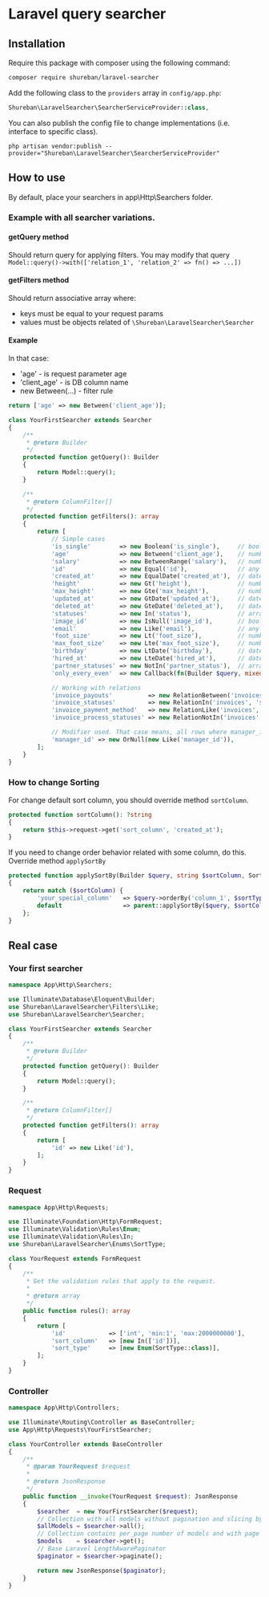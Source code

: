 # Laravel query searcher

## Installation

Require this package with composer using the following command:

```bash
composer require shureban/laravel-searcher
```

Add the following class to the `providers` array in `config/app.php`:

```php
Shureban\LaravelSearcher\SearcherServiceProvider::class,
```

You can also publish the config file to change implementations (i.e. interface to specific class).

```shell
php artisan vendor:publish --provider="Shureban\LaravelSearcher\SearcherServiceProvider"
```

## How to use

By default, place your searchers in app\Http\Searchers folder.

### Example with all searcher variations.

#### getQuery method

Should return query for applying filters. You may modify that
query `Model::query()->with(['relation_1', 'relation_2' => fn() => ...])`

#### getFilters method

Should return associative array where:

- keys must be equal to your request params
- values must be objects related of `\Shureban\LaravelSearcher\Searcher`

#### Example

In that case:

- 'age' - is request parameter age
- 'client_age' - is DB column name
- new Between(...) - filter rule

```php
return ['age' => new Between('client_age')];
```

```php
class YourFirstSearcher extends Searcher
{
    /**
     * @return Builder
     */
    protected function getQuery(): Builder
    {
        return Model::query();
    }

    /**
     * @return ColumnFilter[]
     */
    protected function getFilters(): array
    {
        return [
            // Simple cases
            'is_single'        => new Boolean('is_single'),     // bool
            'age'              => new Between('client_age'),    // number
            'salary'           => new BetweenRange('salary'),   // number
            'id'               => new Equal('id'),              // any
            'created_at'       => new EqualDate('created_at'),  // date
            'height'           => new Gt('height'),             // number
            'max_height'       => new Gte('max_height'),        // number
            'updated_at'       => new GtDate('updated_at'),     // date
            'deleted_at'       => new GteDate('deleted_at'),    // date
            'statuses'         => new In('status'),             // array
            'image_id'         => new IsNull('image_id'),       // bool
            'email'            => new Like('email'),            // any
            'foot_size'        => new Lt('foot_size'),          // number
            'max_foot_size'    => new Lte('max_foot_size'),     // number
            'birthday'         => new LtDate('birthday'),       // date
            'hired_at'         => new LteDate('hired_at'),      // date
            'partner_statuses' => new NotIn('partner_status'),  // array
            'only_every_even'  => new Callback(fn(Builder $query, mixed $value) => $query->whereRaw('(id % 2 = 0)')),

            // Working with relations
            'invoice_payouts'          => new RelationBetween('invoices', 'amount'),        // number
            'invoice_statuses'         => new RelationIn('invoices', 'status'),             // array
            'invoice_payment_method'   => new RelationLike('invoices', 'payment_method'),   // any
            'invoice_process_statuses' => new RelationNotIn('invoices', 'process_status'),  // array

            // Modifier used. That case means, all rows where manager_id is equal to same value or null
            'manager_id' => new OrNull(new Like('manager_id')),
        ];
    }
}
```

### How to change Sorting

For change default sort column, you should override method `sortColumn`.

```php
protected function sortColumn(): ?string
{
    return $this->request->get('sort_column', 'created_at');
}
```

If you need to change order behavior related with some column, do this. Override method `applySortBy`

```php
protected function applySortBy(Builder $query, string $sortColumn, SortType $sortType): Builder
{
    return match ($sortColumn) {
        'your_special_column'   => $query->orderBy('column_1', $sortType)->orderBy('column_2', $sortType),
        default                 => parent::applySortBy($query, $sortColumn, $sortType),
    };
}
```

## Real case

### Your first searcher

```php
namespace App\Http\Searchers;

use Illuminate\Database\Eloquent\Builder;
use Shureban\LaravelSearcher\Filters\Like;
use Shureban\LaravelSearcher\Searcher;

class YourFirstSearcher extends Searcher
{
    /**
     * @return Builder
     */
    protected function getQuery(): Builder
    {
        return Model::query();
    }

    /**
     * @return ColumnFilter[]
     */
    protected function getFilters(): array
    {
        return [
            'id' => new Like('id'),
        ];
    }
}
```

### Request

```php
namespace App\Http\Requests;

use Illuminate\Foundation\Http\FormRequest;
use Illuminate\Validation\Rules\Enum;
use Illuminate\Validation\Rules\In;
use Shureban\LaravelSearcher\Enums\SortType;

class YourRequest extends FormRequest
{
    /**
     * Get the validation rules that apply to the request.
     *
     * @return array
     */
    public function rules(): array
    {
        return [
            'id'            => ['int', 'min:1', 'max:2000000000'],
            'sort_column'   => [new In(['id'])],
            'sort_type'     => [new Enum(SortType::class)],
        ];
    }
}
```

### Controller

```php
namespace App\Http\Controllers;

use Illuminate\Routing\Controller as BaseController;
use App\Http\Requests\YourFirstSearcher;

class YourController extends BaseController
{
    /**
     * @param YourRequest $request
     *
     * @return JsonResponse
     */
    public function __invoke(YourRequest $request): JsonResponse
    {
        $searcher  = new YourFirstSearcher($request);
        // Collection with all models without pagination and slicing by per_page
        $allModels = $searcher->all();
        // Collection contains per_page number of models and with page offset 
        $models    = $searcher->get();
        // Base Laravel LengthAwarePaginator
        $paginator = $searcher->paginate();

        return new JsonResponse($paginator);
    }
}
```

